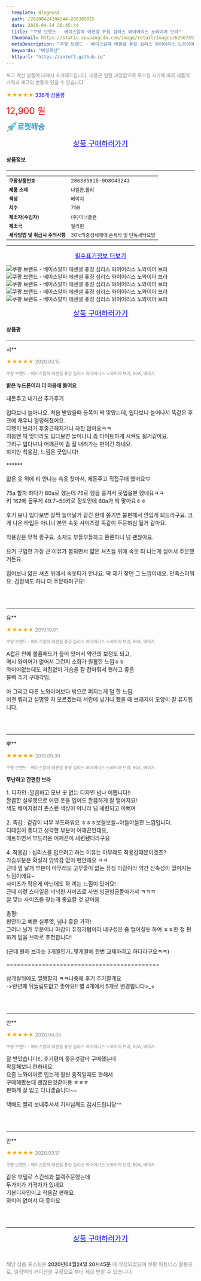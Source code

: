 ```yaml
---
  template: BlogPost
  path: /20200424204544-286385815
  date: 2020-04-24 20:45:44
  title: "쿠팡 브랜드 - 베이스알파 에센셜 퓨징 심리스 와이어리스 노와이어 브라"
  thumbnail: https://static.coupangcdn.com/image/retail/images/6296739350533-e287c89d-bbc7-44d5-8737-f3fa4c183d33.jpg
  metaDescription: "쿠팡 브랜드 - 베이스알파 에센셜 퓨징 심리스 와이어리스 노와이어 브라,여성패션"
  keywords: "여성패션"
  httpurl: "https://antnf3.github.io"
---
```

  
<span style="color: #888;font-size:0.8rem">보고 계신 상품에 대해서 소개해드립니다.
내용은 일절 과장없으며 포스팅 시기에 따라 제품의 가격과 재고의 변동이 있을 수 있습니다.</span>
  
<span style="color: orange;">★★★★★</span> <span style="color: blue;font-size: 0.85rem;">338개 상품평</span>

<span style="font-size: 0.9rem"></span> 

<span style="color: red;font-size: 1.5rem;">12,900 원</span>

![로켓배송](/assets/rocket_logo.png)

<p align="center"><a href="http://me2.do/xKJO5p9Z" style="font-size: 1.2rem; color: blue;">상품 구매하러가기</a></p>

#### 상품정보

---

|                  |                       |
| ---------------- | --------------------- |
| **<span style="font-size:0.8rem;">쿠팡상품번호</span>** | <span style="font-size:0.8rem;">286385815-908043243</span> |
| **<span style="font-size:0.8rem;">제품 소재</span>**    | <span style="font-size:0.8rem;">나일론,폴리</span>        |
| **<span style="font-size:0.8rem;">색상</span>**    | <span style="font-size:0.8rem;">베이지</span>        |
| **<span style="font-size:0.8rem;">치수</span>**    | <span style="font-size:0.8rem;">75B</span>        |
| **<span style="font-size:0.8rem;">제조자(수입자)</span>**    | <span style="font-size:0.8rem;">(주)이너플랜</span>        |
| **<span style="font-size:0.8rem;">제조국</span>**    | <span style="font-size:0.8rem;">필리핀</span>        |
| **<span style="font-size:0.8rem;">세탁방법 및 취급시 주의사항</span>**    | <span style="font-size:0.8rem;">30'c의중성세제에 손세탁 및 단독세탁요망</span>        |




---

<p align="center"><a href="http://me2.do/xKJO5p9Z" style="font-size: 1rem; color: blue;">필수표기정보 더보기</a></p>

![쿠팡 브랜드 - 베이스알파 에센셜 퓨징 심리스 와이어리스 노와이어 브라](http://thumbnail6.coupangcdn.com/thumbnails/remote/q89/image/product/content/vendorItem/2019/10/16/908043243/fbea70e6-31d6-4be3-b72b-a1f521f12b96.jpg)
![쿠팡 브랜드 - 베이스알파 에센셜 퓨징 심리스 와이어리스 노와이어 브라](http://thumbnail8.coupangcdn.com/thumbnails/remote/q89/image/retail/images/491106598886846-f3d435fe-e3dd-4ddb-9d66-6cf2e9acaee0.jpg)
![쿠팡 브랜드 - 베이스알파 에센셜 퓨징 심리스 와이어리스 노와이어 브라](http://thumbnail7.coupangcdn.com/thumbnails/remote/q89/image/retail/images/491106251030809-791806cb-afbf-4d92-8e5e-173225abc396.jpg)
![쿠팡 브랜드 - 베이스알파 에센셜 퓨징 심리스 와이어리스 노와이어 브라](http://thumbnail8.coupangcdn.com/thumbnails/remote/q89/image/retail/images/491105583187540-7bf9a9a3-f23f-4cc9-a09b-4be095cfaa3d.jpg)
![쿠팡 브랜드 - 베이스알파 에센셜 퓨징 심리스 와이어리스 노와이어 브라](http://thumbnail7.coupangcdn.com/thumbnails/remote/q89/image/retail/images/491105844728443-32e43b0a-84cc-4d81-b6b4-672cb0e93363.jpg)

<p align="center"><a href="http://me2.do/xKJO5p9Z" style="font-size: 1.2rem; color: blue;">상품 구매하러가기</a></p>

#### 상품평
  
---
  
서**
    
<span style="color: orange;">★★★★★</span> <span style="font-size:0.8rem;color: #888;">2020.03.15</span>
    
<span style="color: #888;font-size:0.7rem">쿠팡 브랜드 - 베이스알파 에센셜 퓨징 심리스 와이어리스 노와이어 브라, 80A, 베이지</span>
    
<span style="font-size:0.85rem">**밝은 누드톤이라 더 마음에 들어요**</span>
    
<span style="font-size: 0.9rem;">내돈주고 내가산 추가후기<br/><br/>입다보니 늘어나요. 처음 받았을때 등쪽이 딱 맞았는데, 입다보니 늘어나서 똑같은 후크에 채우니 헐렁해졌어요.<br/>다행히 브라가 후줄근해지거나 하진 않아요ㅋㅋ<br/>처음엔 딱 맞더라도 입다보면 늘어나니 좀 타이트하게 시켜도 될거같아요.<br/>그리구 입다보니 어깨끈이 좀 잘 내려가는 편이긴 하네요.<br/>하지만 착용감, 느낌은 굿입니다!<br/><br/>******<br/><br/>얇은 옷 위에 티 안나는 속옷 찾아서, 제돈주고 직접구매 했어요♡<br/><br/>75a 할까 하다가 80a로 했는데 75로 했음 쫑겨서 못입을뻔 했네요ㅋㅋ<br/>키 162에 몸무게 49.7~50키로 정도인데 80a가 딱 맞아요ㅎㅎ<br/><br/>후기 보니 입다보면 살짝 늘어날거 같긴 한데 쫑기면 불편해서 안입게 되드라구요. 크게 나온 타입은 아니니 본인 속옷 사이즈랑 똑같이 주문하심 될거 같아요.<br/><br/>착용감은 무척 좋구요. 소재도 부들부들하고 쫀쫀하니 넘 괜찮아요.<br/><br/>요거 구입한 가장 큰 이유가 봄되면서 얇은 셔츠들 위에 속옷 티 나는게 싫어서 주문했거든요.<br/><br/>입어보니 얇은 셔츠 위에서 속옷티가 안나요. 딱 제가 찾던 그 느낌이네요. 만족스러워요. 검정색도 하나 더 주문하려구요!</span>
    
<br>
<br>

---
  
유**
    
<span style="color: orange;">★★★★★</span> <span style="font-size:0.8rem;color: #888;">2019.10.01</span>
    
<span style="color: #888;font-size:0.7rem">쿠팡 브랜드 - 베이스알파 에센셜 퓨징 심리스 와이어리스 노와이어 브라, 80A, 베이지</span>
    

    
<span style="font-size: 0.9rem;">A컵은 안에 볼륨패드가 들어 있어서 약간의 보정도 되고,<br/>역시 와이어가 없어서 그런지 소화가 원활한 느낌ㅎㅎ<br/>와이어없는데도 쳐짐없이 가슴을 잘 잡아줘서 편하고 좋음<br/>블랙 추가 구매각임.<br/><br/>아 그리고 다른 노와이어보다 밖으로 펴지는게 덜 한 느낌.<br/>이걸 뭐라고 설명할 지 모르겠는데 서랍에 넣거나 했을 때  브래지어 모양이 잘 유지됩니다.</span>
    
<br>
<br>

---
  
뿌**
    
<span style="color: orange;">★★★★★</span> <span style="font-size:0.8rem;color: #888;">2019.09.30</span>
    
<span style="color: #888;font-size:0.7rem">쿠팡 브랜드 - 베이스알파 에센셜 퓨징 심리스 와이어리스 노와이어 브라, 80A, 베이지</span>
    
<span style="font-size:0.85rem">**무난하고 간편한 브라**</span>
    
<span style="font-size: 0.9rem;">1. 디자인 :깔끔하고 모난 곳 없는 디자인 넘나 이뿝니다!!<br/> 깔끔한 실루엣으로 어떤 옷을 입어도 깔끔하게 잘 떨어져요! <br/>색도 베이지컬러 촌스런 색상이 아니라 넘 세련되고 이뻐여<br/><br/>2. 촉감 : 겉감이 너무 부드러워요 ㅎㅎㅎ보들보들~야들야들한 느낌입니다.<br/>디테일이 좋다고 생각한 부분이 어깨끈인데요,<br/>매트하면서 부드러운 어깨끈이 세련됐더라구요<br/><br/>4. 착용감 : 심리스를 입으려고 하는 이유는 아무래도 착용감때문이겠죠? <br/>가슴부분은 확실히 압박감 없이 편안해요 ㅋㅋ<br/>근데 옆 날개 부분이 아무래도 고무줄이 없는 퓨징 마감이라 약간 신축성이 떨어지는 느낌이에요~<br/>사이즈가 작은게 아닌데도 꽉 끼는 느낌이 있어요! <br/>근데 이런 스타일은 넉넉한 사이즈로 사면 빙글빙글돌아가서 ㅋㅋㅋ<br/>잘 맞는 사이즈를 찾는게 중요할 것 같아용<br/><br/>총평!<br/>편안하고 예쁜 실루엣, 넘나 좋은 가격!<br/>그러나 날개 부분이나 마감이 퓨징기법이라 내구성은 좀 떨어질듯 하여 ㅎㅎ한 철 편하게 입을 브라로 추천합니다!<br/><br/>(근데 원래 브라는 3개월인가..몇개월에 한번 교체하라고 하더라구요ㅋㅋ)<br/><br/>===========================================<br/><br/>삼개월뒤에도 멀쩡할지 ㅋㅋ나중에 후기 추가할게요<br/>->반년째 뒤들림도없고 좋아요!! 별 4개에서 5개로 변경합니다>_<</span>
    
<br>
<br>

---
  
안**
    
<span style="color: orange;">★★★★★</span> <span style="font-size:0.8rem;color: #888;">2020.04.05</span>
    
<span style="color: #888;font-size:0.7rem">쿠팡 브랜드 - 베이스알파 에센셜 퓨징 심리스 와이어리스 노와이어 브라, 80A, 베이지</span>
    

    
<span style="font-size: 0.9rem;">잘 받았습니다!!. 후기평이 좋은것같아 구매했는데<br/>착용해보니 편하네요.<br/>요즘 노와이어로 입는게 훨씬 움직일때도 편해서<br/>구매해봤는데 괜찮은것같아용 ㅎㅎㅎ<br/>편하게 잘 입고 다니겠습니다~~<br/><br/>택배도 빨리 보내주셔서 기사님께도 감사드립니당^^</span>
    
<br>
<br>

---
  
안**
    
<span style="color: orange;">★★★★★</span> <span style="font-size:0.8rem;color: #888;">2020.03.17</span>
    
<span style="color: #888;font-size:0.7rem">쿠팡 브랜드 - 베이스알파 에센셜 퓨징 심리스 와이어리스 노와이어 브라, 80A, 베이지</span>
    

    
<span style="font-size: 0.9rem;">같은 모델로 스킨색과 블랙주문했는데<br/>두가지가 가격차가 있네요<br/>기본디자인이고 착용감 편해요<br/>와이어 없어서 더 좋아요</span>
    
<br>
<br>


  
---
  
<p align="center"><a href="http://me2.do/xKJO5p9Z" style="font-size: 1.2rem; color: blue;">상품 구매하러가기</a></p>
  
<br>
  
<span style="font-size: 0.85rem; color: #888;">해당 상품 포스팅은 <span style="color: #000;"> 2020년04월24일 20시45분 </span> 에 작성되었으며 쿠팡 파트너스 활동으로, 일정액의 커미션을 쿠팡으로 부터 제공 받을 수 있습니다.</span>